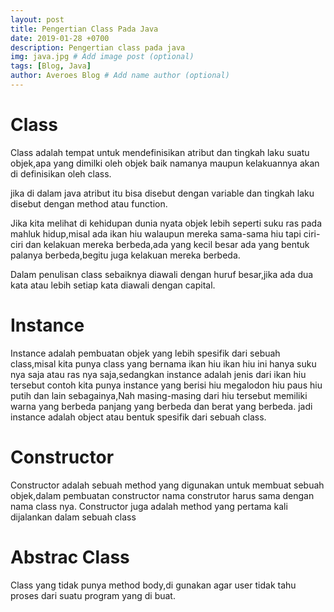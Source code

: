```yaml
---
layout: post
title: Pengertian Class Pada Java
date: 2019-01-28 +0700
description: Pengertian class pada java
img: java.jpg # Add image post (optional)
tags: [Blog, Java]
author: Averoes Blog # Add name author (optional)
---
```


# Class
Class adalah tempat untuk mendefinisikan atribut dan tingkah laku suatu objek,apa yang dimilki oleh objek baik namanya maupun kelakuannya akan di definisikan oleh class.

jika di dalam java atribut itu bisa disebut dengan variable dan tingkah laku disebut dengan method atau function.

 Jika kita melihat di kehidupan dunia nyata objek lebih seperti suku ras pada mahluk hidup,misal ada ikan hiu
 walaupun mereka sama-sama hiu tapi ciri-ciri dan kelakuan mereka berbeda,ada yang kecil besar ada yang bentuk palanya berbeda,begitu juga kelakuan mereka berbeda.

 Dalam penulisan class sebaiknya diawali dengan huruf besar,jika ada dua kata atau lebih setiap kata diawali dengan capital.

# Instance
Instance adalah pembuatan objek yang lebih spesifik dari sebuah class,misal kita punya class yang bernama ikan hiu
ikan hiu ini hanya suku nya saja atau ras nya saja,sedangkan instance adalah jenis dari ikan hiu tersebut contoh kita punya instance yang berisi hiu megalodon hiu paus hiu putih dan lain sebagainya,Nah masing-masing dari hiu tersebut memiliki warna yang berbeda panjang yang berbeda dan berat yang berbeda.
jadi instance adalah object atau bentuk spesifik dari sebuah class.

# Constructor
Constructor adalah sebuah method yang digunakan untuk membuat sebuah objek,dalam pembuatan constructor nama construtor harus sama dengan nama class nya.
Constructor juga adalah method yang pertama kali dijalankan dalam sebuah class

# Abstrac Class

Class yang tidak punya method body,di gunakan agar user tidak tahu proses dari suatu program yang di buat.
